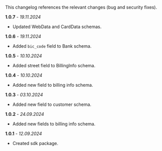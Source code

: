 This changelog references the relevant changes (bug and security fixes).

**1.0.7** - _19.11.2024_

- Updated WebData and CardData schemas.

**1.0.6** - _19.11.2024_

- Added `bic_code` field to Bank schema.

**1.0.5** - _10.10.2024_

- Added street field to BillingInfo schema.

**1.0.4** - _10.10.2024_

- Added new field to billing info schema.

**1.0.3** - _03.10.2024_

- Added new field to customer schema.

**1.0.2** - _24.09.2024_

- Added new fields to billing info schema.

**1.0.1** - _12.09.2024_

- Created sdk package.
